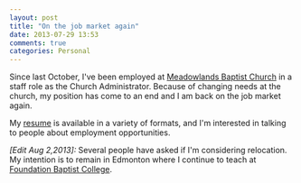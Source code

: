 ```yaml
---
layout: post
title: "On the job market again"
date: 2013-07-29 13:53
comments: true
categories: Personal
---
```


Since last October, I've been employed at [Meadowlands Baptist Church][meadowlands] in a staff role as the Church Administrator. Because of changing needs at the church, my position has come to an end and I am back on the job market again.

My [resume](/resume/) is available in a variety of formats, and I'm interested in talking to people about employment opportunities.

*[Edit Aug 2,2013]:* Several people have asked if I'm considering relocation. My intention is to remain in Edmonton where I continue to teach at [Foundation Baptist College][fbc].

[meadowlands]: http://www.meadowlandsbaptist.com/
[fbc]: http://www.foundationbaptistcollege.ca/